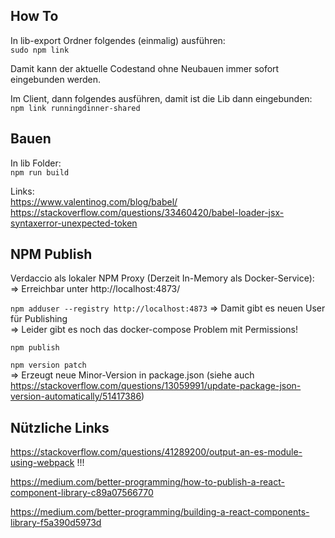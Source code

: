 ## How To

In lib-export Ordner folgendes (einmalig) ausführen:<br/>
`sudo npm link`

Damit kann der aktuelle Codestand ohne Neubauen immer sofort eingebunden werden.

Im Client, dann folgendes ausführen, damit ist die Lib dann eingebunden:<br>
`npm link runningdinner-shared` 

## Bauen

In lib Folder: <br>
`npm run build`

Links:<br>
https://www.valentinog.com/blog/babel/<br>
https://stackoverflow.com/questions/33460420/babel-loader-jsx-syntaxerror-unexpected-token

## NPM Publish

Verdaccio als lokaler NPM Proxy (Derzeit In-Memory als Docker-Service):
=> Erreichbar unter http://localhost:4873/


`npm adduser --registry http://localhost:4873`
=> Damit gibt es neuen User für Publishing<br/>
=> Leider gibt es noch das docker-compose Problem mit Permissions!

`npm publish`

`npm version patch`
<br/> => Erzeugt neue Minor-Version in package.json (siehe auch https://stackoverflow.com/questions/13059991/update-package-json-version-automatically/51417386) 

## Nützliche Links
https://stackoverflow.com/questions/41289200/output-an-es-module-using-webpack !!!

https://medium.com/better-programming/how-to-publish-a-react-component-library-c89a07566770

https://medium.com/better-programming/building-a-react-components-library-f5a390d5973d

